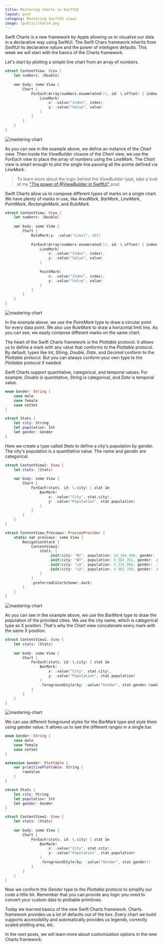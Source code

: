 ```yaml
---
title: Mastering charts in SwiftUI
layout: post
category: Mastering SwiftUI views
image: /public/chart4.png
---
```


Swift Charts is a new framework by Apple allowing us to visualize our data in a declarative way using SwiftUI. The Swift Chars framework inherits from SwiftUI its declarative nature and the power of intelligent defaults. This week we will start with the basics of the Charts framework.

Let's start by plotting a simple line chart from an array of numbers.

```swift
struct ContentView: View {
    let numbers: [Double]
    
    var body: some View {
        Chart {
            ForEach(Array(numbers.enumerated()), id: \.offset) { index, value in
                LineMark(
                    x: .value("Index", index),
                    y: .value("Value", value)
                )
            }
        }
    }
}
```

![mastering-chart](/public/chart1.png)

As you can see in the example above, we define an instance of the *Chart* view. Then inside the *ViewBuilder* closure of the *Chart* view, we use the *ForEach* view to place the array of numbers using the *LineMark*. The *Chart* view is smart enough to plot the single line passing all the points defined via *LineMark*.

> To learn more about the logic behind the *ViewBuilder* type, take a look at my ["The power of @ViewBuilder in SwiftUI"](/2019/12/18/the-power-of-viewbuilder-in-swiftui/) post.

Swift Charts allow us to compose different types of marks on a single chart. We have plenty of marks in use, like *AreaMark*, *BarMark*, *LineMark*, *PointMark*, *RectangleMark*, and *RuleMark*.

```swift
struct ContentView: View {
    let numbers: [Double]
    
    var body: some View {
        Chart {
            RuleMark(y: .value("Limit", 50))
            
            ForEach(Array(numbers.enumerated()), id: \.offset) { index, value in
                LineMark(
                    x: .value("Index", index),
                    y: .value("Value", value)
                )
                
                PointMark(
                    x: .value("Index", index),
                    y: .value("Value", value)
                )
            }
        }
    }
}
```

![mastering-chart](/public/chart2.png)

In the example above, we use the *PointMark* type to draw a circular point for every data point. We also use *RuleMark* to draw a horizontal limit line. As you can see, we easily compose different marks on the same chart.

The heart of the Swift Charts framework is the *Plottable* protocol. It allows us to define a mark with any value that conforms to the *Plottable* protocol. By default, types like *Int*, *String*, *Double*, *Date*, and *Decimal* conform to the *Plottable* protocol. But you can always conform your own type to the *Plottable* protocol if needed.

Swift Charts support quantitative, categorical, and temporal values. For example, *Double* is quantitative, *String* is categorical, and *Date* is temporal value.

```swift
enum Gender: String {
    case male
    case female
    case notSet
}

struct Stats {
    let city: String
    let population: Int
    let gender: Gender
}
```

Here we create a type called *Stats* to define a city's population by gender. The city's population is a quantitative value. The name and gender are categorical.

```swift
struct ContentView1: View {
    let stats: [Stats]
    
    var body: some View {
        Chart {
            ForEach(stats, id: \.city) { stat in
                BarMark(
                    x: .value("City", stat.city),
                    y: .value("Population", stat.population)
                )
            }
        }
    }
}

struct ContentView_Previews: PreviewProvider {
    static var previews: some View {
        NavigationStack {
            ContentView1(
                stats: [
                    .init(city: "NY", population: 10_164_966, gender: .female),
                    .init(city: "NY", population: 9_581_261, gender: .male),
                    .init(city: "LA", population: 5_133_906, gender: .female),
                    .init(city: "LA", population: 4_982_799, gender: .male)
                ]
            )
            .preferredColorScheme(.dark)
        }
    }
}
```

![mastering-chart](/public/chart3.png)

As you can see in the example above, we use the *BarMark* type to draw the population of the provided cities. We use the city name, which is categorical type as X position. That's why the *Chart* view concatenate every mark with the same X position.

```swift
struct ContentView1: View {
    let stats: [Stats]
    
    var body: some View {
        Chart {
            ForEach(stats, id: \.city) { stat in
                BarMark(
                    x: .value("City", stat.city),
                    y: .value("Population", stat.population)
                )
                .foregroundStyle(by: .value("Gender", stat.gender.rawValue))
            }
        }
    }
}
```

![mastering-chart](/public/chart4.png)

We can use different foreground styles for the *BarMark* type and style them using gender value. It allows us to see the different ranges in a single bar.

```swift
enum Gender: String {
    case male
    case female
    case notSet
}

extension Gender: Plottable {
    var primitivePlottable: String {
        rawValue
    }
}

struct Stats {
    let city: String
    let population: Int
    let gender: Gender
}

struct ContentView1: View {
    let stats: [Stats]
    
    var body: some View {
        Chart {
            ForEach(stats, id: \.city) { stat in
                BarMark(
                    x: .value("City", stat.city),
                    y: .value("Population", stat.population)
                )
                .foregroundStyle(by: .value("Gender", stat.gender))
            }
        }
    }
}
```

Now we conform the *Gender* type to the *Plottable* protocol to simplify our code a little bit. Remember that you can provide any logic you need to convert your custom data to plottable primitives.

Today we learned basics of the new Swift Charts framework. Charts framework provides us a lot of defaults out of the box. Every chart we build supports accessibility and automatically provides us legends, correctly scaled plotting area, etc. 

In the next posts, we will learn more about customization options in the new Charts framework.
